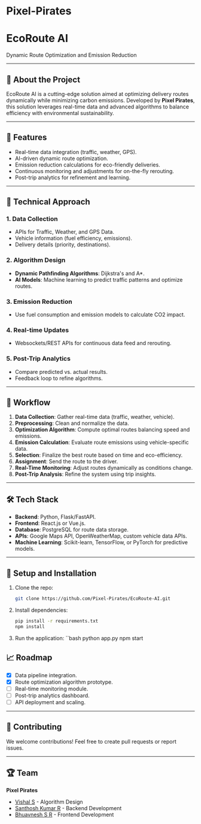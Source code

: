 # Pixel-Pirates
# **EcoRoute AI**
Dynamic Route Optimization and Emission Reduction  

---

## 🚀 **About the Project**  
EcoRoute AI is a cutting-edge solution aimed at optimizing delivery routes dynamically while minimizing carbon emissions. Developed by **Pixel Pirates**, this solution leverages real-time data and advanced algorithms to balance efficiency with environmental sustainability.  

---

## 📌 **Features**  
- Real-time data integration (traffic, weather, GPS).  
- AI-driven dynamic route optimization.  
- Emission reduction calculations for eco-friendly deliveries.  
- Continuous monitoring and adjustments for on-the-fly rerouting.  
- Post-trip analytics for refinement and learning.  

---

## 🔧 **Technical Approach**  

### 1. **Data Collection**  
- APIs for Traffic, Weather, and GPS Data.  
- Vehicle information (fuel efficiency, emissions).  
- Delivery details (priority, destinations).  

### 2. **Algorithm Design**  
- **Dynamic Pathfinding Algorithms**: Dijkstra's and A*.  
- **AI Models**: Machine learning to predict traffic patterns and optimize routes.  

### 3. **Emission Reduction**  
- Use fuel consumption and emission models to calculate CO2 impact.  

### 4. **Real-time Updates**  
- Websockets/REST APIs for continuous data feed and rerouting.  

### 5. **Post-Trip Analytics**  
- Compare predicted vs. actual results.  
- Feedback loop to refine algorithms.  

---

## 📜 **Workflow**  

1. **Data Collection**: Gather real-time data (traffic, weather, vehicle).  
2. **Preprocessing**: Clean and normalize the data.  
3. **Optimization Algorithm**: Compute optimal routes balancing speed and emissions.  
4. **Emission Calculation**: Evaluate route emissions using vehicle-specific data.  
5. **Selection**: Finalize the best route based on time and eco-efficiency.  
6. **Assignment**: Send the route to the driver.  
7. **Real-Time Monitoring**: Adjust routes dynamically as conditions change.  
8. **Post-Trip Analysis**: Refine the system using trip insights.  

---

## 🛠 **Tech Stack**  
- **Backend**: Python, Flask/FastAPI.  
- **Frontend**: React.js or Vue.js.  
- **Database**: PostgreSQL for route data storage.  
- **APIs**: Google Maps API, OpenWeatherMap, custom vehicle data APIs.  
- **Machine Learning**: Scikit-learn, TensorFlow, or PyTorch for predictive models.  

---

## 🚀 **Setup and Installation**  

1. Clone the repo:  
   ```bash
   git clone https://github.com/Pixel-Pirates/EcoRoute-AI.git

2. Install dependencies:
   ```bash
   pip install -r requirements.txt
   npm install

3. Run the application:
   ``bash
   python app.py
   npm start

## 📈 **Roadmap**
- [x] Data pipeline integration.  
- [x] Route optimization algorithm prototype.  
- [ ] Real-time monitoring module.  
- [ ] Post-trip analytics dashboard.  
- [ ] API deployment and scaling.  

---

## 🌱 **Contributing**
We welcome contributions! Feel free to create pull requests or report issues.  

---

## 🏆 **Team**
**Pixel Pirates**  
- [Vishal S](https://github.com/vishal23000591) - Algorithm Design  
- [Santhosh Kumar R](https://github.com/Santhosh-0031) - Backend Development  
- [Bhuavnesh S R](https://github.com/Bhuvanesh-Suresh) - Frontend Development  
